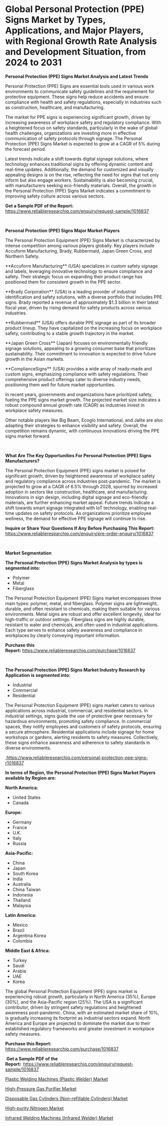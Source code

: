 <p><h1>Global Personal Protection (PPE) Signs Market by Types, Applications, and Major Players, with Regional Growth Rate Analysis and Development Situation, from 2024 to 2031</h1></p><p><strong>Personal Protection (PPE) Signs Market Analysis and Latest Trends</strong></p>
<p><p>Personal Protection (PPE) Signs are essential tools used in various work environments to communicate safety guidelines and the requirement for protective equipment. These signs help reduce accidents and ensure compliance with health and safety regulations, especially in industries such as construction, healthcare, and manufacturing.</p><p>The market for PPE signs is experiencing significant growth, driven by increasing awareness of workplace safety and regulatory compliance. With a heightened focus on safety standards, particularly in the wake of global health challenges, organizations are investing more in effective communication of safety protocols through signage. The Personal Protection (PPE) Signs Market is expected to grow at a CAGR of 5% during the forecast period. </p><p>Latest trends indicate a shift towards digital signage solutions, where technology enhances traditional signs by offering dynamic content and real-time updates. Additionally, the demand for customized and visually appealing designs is on the rise, reflecting the need for signs that not only inform but also engage workers. Sustainability is also becoming crucial, with manufacturers seeking eco-friendly materials. Overall, the growth in the Personal Protection (PPE) Signs Market indicates a commitment to improving safety culture across various sectors.</p></p>
<p><strong>Get a Sample PDF of the Report:&nbsp;</strong> <a href="https://www.reliableresearchiq.com/enquiry/request-sample/1016837?utm_campaign=1521&utm_medium=2&utm_source=Github&utm_content=ia&utm_term=11102024&utm_id=personal-protection-ppe-signs">https://www.reliableresearchiq.com/enquiry/request-sample/1016837</a></p>
<p>&nbsp;</p>
<p><strong>Personal Protection (PPE) Signs Major Market Players</strong></p>
<p><p>The Personal Protection Equipment (PPE) Signs Market is characterized by intense competition among various players globally. Key players include Accuform Manufacturing, Brady, Rubbermaid, Japan Green Cross, and Northern Safety. </p><p>**Accuform Manufacturing** (USA) specializes in custom safety signage and labels, leveraging innovative technology to ensure compliance and safety. Their strategic focus on expanding their product range has positioned them for consistent growth in the PPE sector.</p><p>**Brady Corporation** (USA) is a leading provider of industrial identification and safety solutions, with a diverse portfolio that includes PPE signs. Brady reported a revenue of approximately $1.3 billion in their latest fiscal year, driven by rising demand for safety products across various industries.</p><p>**Rubbermaid** (USA) offers durable PPE signage as part of its broader product lineup. They have capitalized on the increasing focus on workplace safety, contributing to a stable growth trajectory in the market.</p><p>**Japan Green Cross** (Japan) focuses on environmentally friendly signage solutions, appealing to a growing consumer base that prioritizes sustainability. Their commitment to innovation is expected to drive future growth in the Asian markets.</p><p>**ComplianceSigns** (USA) provides a wide array of ready-made and custom signs, emphasizing compliance with safety regulations. Their comprehensive product offerings cater to diverse industry needs, positioning them well for future market opportunities.</p><p>In recent years, governments and organizations have prioritized safety, fueling the PPE signs market growth. The projected market size indicates a robust compound annual growth rate (CAGR) as industries invest in workplace safety measures.</p><p>Other notable players like Big Beam, Ecoglo International, and Jalite are also adapting their strategies to enhance visibility and safety. Overall, the competition remains dynamic, with continuous innovations driving the PPE signs market forward.</p></p>
<p>&nbsp;</p>
<p><strong>What Are The Key Opportunities For Personal Protection (PPE) Signs Manufacturers?</strong></p>
<p><p>The Personal Protection Equipment (PPE) signs market is poised for significant growth, driven by heightened awareness of workplace safety and regulatory compliance across industries post-pandemic. The market is projected to grow at a CAGR of 6.5% through 2028, spurred by increased adoption in sectors like construction, healthcare, and manufacturing. Innovations in sign design, including digital signage and eco-friendly materials, are further enhancing market appeal. Future trends indicate a shift towards smart signage integrated with IoT technology, enabling real-time updates on safety protocols. As organizations prioritize employee wellness, the demand for effective PPE signage will continue to rise.</p></p>
<p><strong>Inquire or Share Your Questions If Any Before Purchasing This Report:</strong> <a href="https://www.reliableresearchiq.com/enquiry/pre-order-enquiry/1016837?utm_campaign=1521&utm_medium=2&utm_source=Github&utm_content=ia&utm_term=11102024&utm_id=personal-protection-ppe-signs">https://www.reliableresearchiq.com/enquiry/pre-order-enquiry/1016837</a></p>
<p>&nbsp;</p>
<p><strong>Market Segmentation</strong></p>
<p><strong>The Personal Protection (PPE) Signs Market Analysis by types is segmented into:</strong></p>
<p><ul><li>Polymer</li><li>Metal</li><li>Fiberglass</li></ul></p>
<p><p>The Personal Protection Equipment (PPE) Signs market encompasses three main types: polymer, metal, and fiberglass. Polymer signs are lightweight, durable, and often resistant to chemicals, making them suitable for various environments. Metal signs are robust and offer excellent longevity, ideal for high-traffic or outdoor settings. Fiberglass signs are highly durable, resistant to water and chemicals, and often used in industrial applications. Each type serves to enhance safety awareness and compliance in workplaces by clearly conveying important information.</p></p>
<p><strong>Purchase this Report:&nbsp;</strong><a href="https://www.reliableresearchiq.com/purchase/1016837?utm_campaign=1521&utm_medium=2&utm_source=Github&utm_content=ia&utm_term=11102024&utm_id=personal-protection-ppe-signs">https://www.reliableresearchiq.com/purchase/1016837</a></p>
<p>&nbsp;</p>
<p><strong>The Personal Protection (PPE) Signs Market Industry Research by Application is segmented into:</strong></p>
<p><ul><li>Industrial</li><li>Commercial</li><li>Residential</li></ul></p>
<p><p>The Personal Protection Equipment (PPE) signs market caters to various applications across industrial, commercial, and residential sectors. In industrial settings, signs guide the use of protective gear necessary for hazardous environments, promoting safety compliance. In commercial spaces, they notify employees and customers of safety protocols, ensuring a secure atmosphere. Residential applications include signage for home workshops or gardens, alerting residents to safety measures. Collectively, these signs enhance awareness and adherence to safety standards in diverse environments.</p></p>
<p><a href="https://www.reliableresearchiq.com/personal-protection-ppe-signs-r1016837?utm_campaign=1521&utm_medium=2&utm_source=Github&utm_content=ia&utm_term=11102024&utm_id=personal-protection-ppe-signs">&nbsp;https://www.reliableresearchiq.com/personal-protection-ppe-signs-r1016837</a></p>
<p><strong>In terms of Region, the Personal Protection (PPE) Signs Market Players available by Region are:</strong></p>
<p>
    <p> <strong> North America: </strong>
        <ul>
            <li>United States</li>
            <li>Canada</li>
        </ul>
        </p> 
    <p> <strong> Europe: </strong>
        <ul>
            <li>Germany</li>
            <li>France</li>
            <li>U.K.</li>
            <li>Italy</li>
            <li>Russia</li>
        </ul>
        </p> 
    <p> <strong> Asia-Pacific: </strong>
        <ul>
            <li>China</li>
            <li>Japan</li>
            <li>South Korea</li>
            <li>India</li>
            <li>Australia</li>
            <li>China Taiwan</li>
            <li>Indonesia</li>
            <li>Thailand</li>
            <li>Malaysia</li>
        </ul>
        </p> 
    <p> <strong> Latin America: </strong>
        <ul>
            <li>Mexico</li>
            <li>Brazil</li>
            <li>Argentina Korea</li>
            <li>Colombia</li>
        </ul>
        </p> 
    <p> <strong> Middle East & Africa: </strong>
        <ul>
            <li>Turkey</li>
            <li>Saudi</li>
            <li>Arabia</li>
            <li>UAE</li>
            <li>Korea</li>
        </ul>
    </p>
    </p>
<p><p>The global Personal Protection Equipment (PPE) signs market is experiencing robust growth, particularly in North America (35%), Europe (30%), and the Asia-Pacific region (25%). The USA is a significant contributor, driven by stringent safety regulations and heightened awareness post-pandemic. China, with an estimated market share of 10%, is gradually increasing its footprint as industrial sectors expand. North America and Europe are projected to dominate the market due to their established regulatory frameworks and greater investment in workplace safety measures.</p></p>
<p><strong>Purchase this Report: </strong><a href="https://www.reliableresearchiq.com/purchase/1016837?utm_campaign=1521&utm_medium=2&utm_source=Github&utm_content=ia&utm_term=11102024&utm_id=personal-protection-ppe-signs">https://www.reliableresearchiq.com/purchase/1016837</a></p>
<p>&nbsp;<strong>Get a Sample PDF of the Report:&nbsp;&nbsp;</strong><a href="https://www.reliableresearchiq.com/enquiry/request-sample/1016837?utm_campaign=1521&utm_medium=2&utm_source=Github&utm_content=ia&utm_term=11102024&utm_id=personal-protection-ppe-signs">https://www.reliableresearchiq.com/enquiry/request-sample/1016837</a></p>
<p><strong></strong></p>
<p><p><a href="https://www.linkedin.com/pulse/global-plastic-welding-machines-welder-market-opportunities-hl8dc?utm_campaign=1521&utm_medium=2&utm_source=Github&utm_content=ia&utm_term=11102024&utm_id=personal-protection-ppe-signs">Plastic Welding Machines (Plastic Welder) Market</a></p><p><a href="https://www.linkedin.com/pulse/global-high-pressure-gas-purifier-market-trends-forecasts-strategic-nuvhe?utm_campaign=1521&utm_medium=2&utm_source=Github&utm_content=ia&utm_term=11102024&utm_id=personal-protection-ppe-signs">High-Pressure Gas Purifier Market</a></p><p><a href="https://www.linkedin.com/pulse/deep-dive-disposable-gas-cylinders-non-refillable-market-itstrends-gu0ic?utm_campaign=1521&utm_medium=2&utm_source=Github&utm_content=ia&utm_term=11102024&utm_id=personal-protection-ppe-signs">Disposable Gas Cylinders (Non-refillable Cylinders) Market</a></p><p><a href="https://www.linkedin.com/pulse/exploring-high-purity-nitrogen-market-dynamics-global-x7wxc?utm_campaign=1521&utm_medium=2&utm_source=Github&utm_content=ia&utm_term=11102024&utm_id=personal-protection-ppe-signs">High-purity Nitrogen Market</a></p><p><a href="https://www.linkedin.com/pulse/infrared-welding-machines-welder-market-matrix-applications-automotiveelectronicsmedicalpackaging-pncje?utm_campaign=1521&utm_medium=2&utm_source=Github&utm_content=ia&utm_term=11102024&utm_id=personal-protection-ppe-signs">Infrared Welding Machines (Infrared Welder) Market</a></p></p>